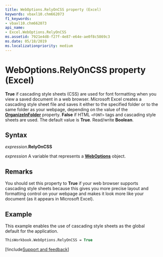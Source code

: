 ```yaml
---
title: WebOptions.RelyOnCSS property (Excel)
keywords: vbaxl10.chm662073
f1_keywords:
- vbaxl10.chm662073
api_name:
- Excel.WebOptions.RelyOnCSS
ms.assetid: 7921e4d8-f27f-4e87-e64e-ae0f8c5869c3
ms.date: 05/18/2019
ms.localizationpriority: medium
---
```



# WebOptions.RelyOnCSS property (Excel)

**True** if cascading style sheets (CSS) are used for font formatting when you view a saved document in a web browser. Microsoft Excel creates a cascading style sheet file and saves it either to the specified folder or to the same folder as your webpage, depending on the value of the **[OrganizeInFolder](Excel.WebOptions.OrganizeInFolder.md)** property. **False** if HTML `<FONT>` tags and cascading style sheets are used. The default value is **True**. Read/write **Boolean**.


## Syntax

_expression_.**RelyOnCSS**

_expression_ A variable that represents a **[WebOptions](Excel.WebOptions.md)** object.


## Remarks

You should set this property to **True** if your web browser supports cascading style sheets because this gives you more precise layout and formatting control on your webpage and makes it look more like your document (as it appears in Microsoft Excel).


## Example

This example enables the use of cascading style sheets as the global default for the application.

```vb
ThisWorkbook.WebOptions.RelyOnCSS = True
```




[!include[Support and feedback](~/includes/feedback-boilerplate.md)]